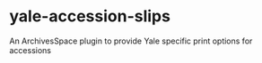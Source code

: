 # yale-accession-slips
An ArchivesSpace plugin to provide Yale specific print options for accessions
